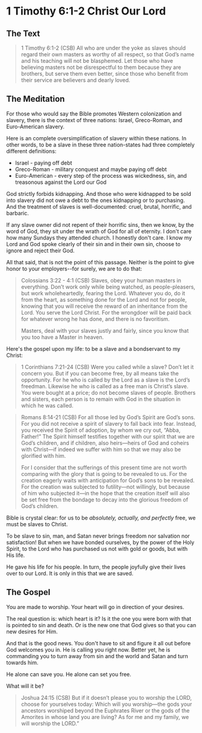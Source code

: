 # 1 Timothy 6:1-2 Christ Our Lord

## The Text

>1 Timothy 6:1-2 (CSB) All who are under the yoke as slaves should regard their own masters as worthy of all respect, so that God’s name and his teaching will not be blasphemed. Let those who have believing masters not be disrespectful to them because they are brothers, but serve them even better, since those who benefit from their service are believers and dearly loved.

## The Meditation

For those who would say the Bible promotes Western colonization and slavery, there is the context of three nations: Israel, Greco-Roman, and Euro-American slavery.

Here is an complete oversimplification of slavery within these nations. In other words, to be a slave in these three nation-states had three completely different definitions:

* Israel - paying off debt
* Greco-Roman - military conquest and maybe paying off debt
* Euro-American - every step of the process was wickedness, sin, and treasonous against the Lord our God

God strictly forbids kidnapping. And those who were kidnapped to be sold into slavery did not owe a debt to the ones kidnapping or to purchasing. And the treatment of slaves is well-documented: cruel, brutal, horrific, and barbaric.

If any slave owner did not repent of their horrific sins, then we know, by the word of God, they sit under the wrath of God for all of eternity. I don't care how many Sundays they attended church. I honestly don't care. I know my Lord and God spoke clearly of their sin and in their own sin, choose to ignore and reject their God.

All that said, that is not the point of this passage. Neither is the point to give honor to your employers--for surely, we are to do that:

>Colossians 3:22 - 4:1 (CSB) Slaves, obey your human masters in everything. Don’t work only while being watched, as people-pleasers, but work wholeheartedly, fearing the Lord. Whatever you do, do it from the heart, as something done for the Lord and not for people, knowing that you will receive the reward of an inheritance from the Lord. You serve the Lord Christ. For the wrongdoer will be paid back for whatever wrong he has done, and there is no favoritism.
>
>Masters, deal with your slaves justly and fairly, since you know that you too have a Master in heaven.

Here's the gospel upon my life: to be a slave and a bondservant to my Christ:

>1 Corinthians 7:21-24 (CSB) Were you called while a slave? Don’t let it concern you. But if you can become free, by all means take the opportunity. For he who is called by the Lord as a slave is the Lord’s freedman. Likewise he who is called as a free man is Christ’s slave. You were bought at a price; do not become slaves of people. Brothers and sisters, each person is to remain with God in the situation in which he was called.

>Romans 8:14-21 (CSB) For all those led by God’s Spirit are God’s sons. For you did not receive a spirit of slavery to fall back into fear. Instead, you received the Spirit of adoption, by whom we cry out, “Abba, Father!” The Spirit himself testifies together with our spirit that we are God’s children, and if children, also heirs—heirs of God and coheirs with Christ—if indeed we suffer with him so that we may also be glorified with him.
>
>For I consider that the sufferings of this present time are not worth comparing with the glory that is going to be revealed to us. For the creation eagerly waits with anticipation for God’s sons to be revealed. For the creation was subjected to futility—not willingly, but because of him who subjected it—in the hope that the creation itself will also be set free from the bondage to decay into the glorious freedom of God’s children.

Bible is crystal clear: for us to be *absolutely, actually, and perfectly* free, we must be slaves to Christ.

To be slave to sin, man, and Satan never brings freedom nor salvation nor satisfaction! But when we have bonded ourselves, by the power of the Holy Spirit, to the Lord who has purchased us not with gold or goods, but with His life.

He gave his life for his people. In turn, the people joyfully give their lives over to our Lord. It is only in this that we are saved.

## The Gospel

You are made to worship. Your heart will go in direction of your desires.

The real question is: which heart is it? Is it the one you were born with that is pointed to sin and death. Or is the new one that God gives so that you can new desires for Him.

And that is the good news. You don't have to sit and figure it all out before God welcomes you in. He is calling you right now. Better yet, he is commanding you to turn away from sin and the world and Satan and turn towards him.

He alone can save you. He alone can set you free.

What will it be?

>Joshua 24:15 (CSB) But if it doesn’t please you to worship the LORD, choose for yourselves today: Which will you worship—the gods your ancestors worshiped beyond the Euphrates River or the gods of the Amorites in whose land you are living? As for me and my family, we will worship the LORD.”

